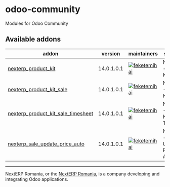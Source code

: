 # odoo-community

Modules for Odoo Community

<!-- prettier-ignore-start -->
[//]: # (addons)

Available addons
----------------
addon | version | maintainers | summary
--- | --- | --- | ---
[nexterp_product_kit](nexterp_product_kit/) | 14.0.1.0.1 | [![feketemihai](https://github.com/feketemihai.png?size=30px)](https://github.com/feketemihai) | NextERP - Product Kit
[nexterp_product_kit_sale](nexterp_product_kit_sale/) | 14.0.1.0.1 | [![feketemihai](https://github.com/feketemihai.png?size=30px)](https://github.com/feketemihai) | NextERP - Product Kit Sale
[nexterp_product_kit_sale_timesheet](nexterp_product_kit_sale_timesheet/) | 14.0.1.0.1 | [![feketemihai](https://github.com/feketemihai.png?size=30px)](https://github.com/feketemihai) | NextERP - Product Kit Sale Timesheet
[nexterp_sale_update_price_auto](nexterp_sale_update_price_auto/) | 14.0.1.0.1 | [![feketemihai](https://github.com/feketemihai.png?size=30px)](https://github.com/feketemihai) | NextERP - Sale Update Prices Auto

[//]: # (end addons)
<!-- prettier-ignore-end -->

----

NextERP Romania, or the [NextERP Romania](https://nexterp.ro/), is a company developing and integrating Odoo applications.
